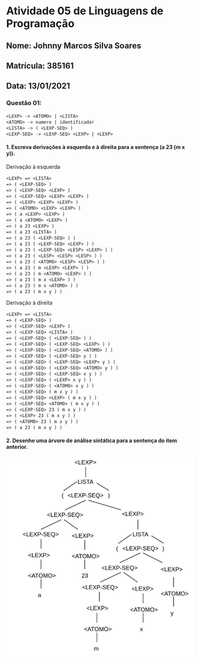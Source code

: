 # Atividade 05 de Linguagens de Programação
## Nome: Johnny Marcos Silva Soares
## Matrícula: 385161
## Data: 13/01/2021

### Questão 01: 


```
<LEXP> -> <ATOMO> | <LISTA>
<ATOMO> -> numero | identificador
<LISTA> -> ( <LEXP-SEQ> )
<LEXP-SEQ> -> <LEXP-SEQ> <LEXP> | <LEXP>
```

#### 1. Escreva derivações à esquerda e à direita para a sentença (a 23 (m x y)).

Derivação à esquerda

```
<LEXP> => <LISTA>
=> ( <LEXP-SEQ> )
=> ( <LEXP-SEQ> <LEXP> )
=> ( <LEXP-SEQ> <LEXP> <LEXP> )
=> ( <LEXP> <LEXP> <LEXP> )
=> ( <ATOMO> <LEXP> <LEXP> )
=> ( a <LEXP> <LEXP> )
=> ( a <ATOMO> <LEXP> )
=> ( a 23 <LEXP> )
=> ( a 23 <LISTA> )
=> ( a 23 ( <LEXP-SEQ> ) )
=> ( a 23 ( <LEXP-SEQ> <LEXP> ) )
=> ( a 23 ( <LEXP-SEQ> <LESP> <LEXP> ) )
=> ( a 23 ( <LESP> <LESP> <LESP> ) )
=> ( a 23 ( <ATOMO> <LESP> <LESP> ) )
=> ( a 23 ( m <LEXP> <LEXP> ) )
=> ( a 23 ( m <ATOMO> <LEXP> ) )
=> ( a 23 ( m x <LEXP> ) )
=> ( a 23 ( m x <ATOMO> ) )
=> ( a 23 ( m x y ) )
```

Derivação à direita

```
<LEXP> => <LISTA>
=> ( <LEXP-SEQ> )
=> ( <LEXP-SEQ> <LEXP> )
=> ( <LEXP-SEQ> <LISTA> )
=> ( <LEXP-SEQ> ( <LEXP-SEQ> ) )
=> ( <LEXP-SEQ> ( <LEXP-SEQ> <LEXP> ) )
=> ( <LEXP-SEQ> ( <LEXP-SEQ> <ATOMO> ) )
=> ( <LEXP-SEQ> ( <LEXP-SEQ> y ) )
=> ( <LEXP-SEQ> ( <LEXP-SEQ> <LEXP> y ) )
=> ( <LEXP-SEQ> ( <LEXP-SEQ> <ATOMO> y ) )
=> ( <LEXP-SEQ> ( <LEXP-SEQ> x y ) )
=> ( <LEXP-SEQ> ( <LEXP> x y ) )
=> ( <LEXP-SEQ> ( <ATOMO> x y ) )
=> ( <LEXP-SEQ> ( m x y ) )
=> ( <LEXP-SEQ> <LEXP> ( m x y ) )
=> ( <LEXP-SEQ> <ATOMO> ( m x y ) )
=> ( <LEXP-SEQ> 23 ( m x y ) )
=> ( <LEXP> 23 ( m x y ) )
=> ( <ATOMO> 23 ( m x y ) )
=> ( a 23 ( m x y ) )
```

#### 2. Desenhe uma árvore de análise sintática para a sentença do item anterior.

![arvore](IMG.png)
